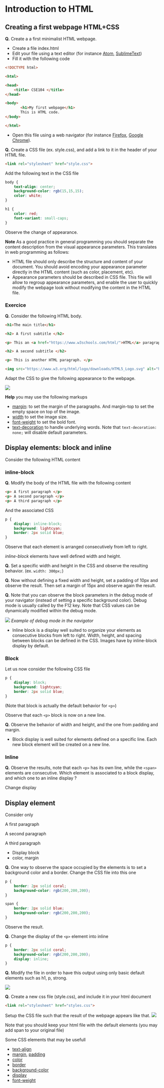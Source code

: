 # Introduction to HTML

## Creating a first webpage HTML+CSS

__Q.__ Create a a first minimalist HTML webpage.
* Create a file index.html
* Edit your file using a text editor (for instance [Atom](https://atom.io/), [SublimeText](https://www.sublimetext.com/))
* Fill it with the following code

```html
<!DOCTYPE html>

<html>

<head>
	<title> CSE104 </title>
</head>

<body>
       <h1>My first webpage</h1>
       This is HTML code.
</body>

</html>
```
* Open this file using a web navigator (for instance [Firefox](https://www.mozilla.org), [Google Chrome](https://www.google.com/chrome/browser)).


__Q.__ Create a CSS file (ex. style.css), and add a link to it in the header of your HTML file.

```html
<link rel="stylesheet" href="style.css">
```

Add the following text in the CSS file
```css
body {
	text-align: center;
	background-color: rgb(15,15,15);
	color: white;
}

h1 {
	color: red;
	font-variant: small-caps;
}
```
Observe the change of appearance.

__Note__ As a good practice in general programming you should separate the content description from the visual appearance parameters.
This translates in web programming as follows:
* HTML file should only describe the structure and content of your document. You should avoid encoding your appearance parameter directly in the HTML content (such as color, placement, etc).
* Appearance parameters should be described in CSS file. This file will allow to regroup appearance parameters, and enable the user to quickly modify the webpage look without modifying the content in the HTML file.

### Exercice

__Q.__ Consider the following HTML body.

```html
<h1>The main title</h1>

<h2> A first subtitle </h2>

<p> This an <a href="https://www.w3schools.com/html/">HTML</a> paragraph </p>

<h2> A second subtitle </h2>

<p> This is another HTML paragraph. </p>

<img src="https://www.w3.org/html/logo/downloads/HTML5_Logo.svg" alt="html logo">
```

Adapt the CSS to give the following appearance to the webpage.

![](exercice_01.png)

__Help__ you may use the following markups
* [margin](https://www.w3schools.com/css/css_margin.asp): to set the margin of the paragraphs. And margin-top to set the empty space on top of the image.
* [width](https://www.w3schools.com/cssref/pr_dim_width.asp) to set the image size.
* [font-weight](https://www.w3schools.com/cssref/pr_font_weight.asp) to set the bold font.
* [text-decoration](https://www.w3schools.com/cssref/pr_text_text-decoration.asp) to handle underlying words. Note that `text-decoration: none;` will disable default parameters.




## Display elements: block and inline


Consider the following HTML content

### inline-block

__Q.__ Modify the body of the HTML file with the following content

```html
<p> A first paragraph </p>
<p> A second paragraph </p>
<p> A third paragraph </p>
```

And the associated CSS
```css
p {
	display: inline-block;
	background: lightcyan;
	border: 2px solid blue;
}
```

Observe that each element is arranged consecutively from left to right.

_inline-block_ elements have well defined width and height.

__Q.__ Set a specific width and height in the CSS and observe the resulting behavior. (ex. `width: 300px;`)

__Q.__ Now without defining a fixed width and height, set a padding of 10px and observe the result. Then set a margin of 15px and observe again the result.

__Q.__ Note that you can observe the block parameters in the debug mode of your navigator (instead of setting a specific background color). Debug mode is usually called by the F12 key. Note that CSS values can be dynamically modified within the debug mode.

![](debug_mode.jpg)
_Example of debug mode in the navigator_

* Inline block is a display well suited to organize your elements as consecutive blocks from left to right. Width, height, and spacing between blocks can be defined in the CSS.
Images have by inline-block display by default.

### Block

Let us now consider the following CSS file
```css
p {
	display: block;
	background: lightcyan;
	border: 2px solid blue;
}
```
(Note that block is actually the default behavior for `<p>`)

Observe that each `<p>` block is now on a new line.

__Q.__ Observe the behavior of width and height, and the one from padding and margin.

* Block display is well suited for elements defined on a specific line. Each new block element will be created on a new line.


### Inline




__Q.__ Observe the results, note that each `<p>` has its own line, while the `<span>` elements are consecutive.
Which element is associated to a block display, and which one to an inline display ?

Change display

## Display element

Consider only

<p> A first paragraph </p>
<p> A second paragraph </p>
<p> A third paragraph </p>

- Display block
- color, margin




__Q.__ One way to observe the space occupied by the elements is to set a background color and a border. Change the CSS file into this one

```css
p {
	border: 2px solid coral;
	background-color: rgb(200,200,200);
}

span {
	border: 2px solid blue;
	background-color: rgb(200,200,200);
}
```

Observe the result.

__Q.__ Change the display of the `<p>` element into inline

```css
p {
	border: 2px solid coral;
	background-color: rgb(200,200,200);
	display: inline;
}
```

__Q.__ Modify the file in order to have this output using only basic default elements such as h1, p, strong.

![](result_01.png)

__Q.__ Create a new css file (style.css), and include it in your html document
```html
<link rel="stylesheet" href="styles.css">
```

Setup the CSS file such that the result of the webpage appears like that.
![](result_02.png)

Note that you should keep your html file with the default elements (you may add span to your original file)

Some CSS elements that may be usefull
* [text-align](https://www.w3schools.com/cssref/pr_text_text-align.asp)
* [margin](https://www.w3schools.com/css/css_margin.asp), [padding](https://www.w3schools.com/css/css_padding.asp)
* [color](https://www.w3schools.com/cssref/css_colors.asp)
* [border](https://www.w3schools.com/css/css_border.asp)
* [background-color](https://www.w3schools.com/css/css_background.asp)
* [display](https://www.w3schools.com/cssref/pr_class_display.asp)
* [font-weight](https://www.w3schools.com/cssref/pr_font_weight.asp)
